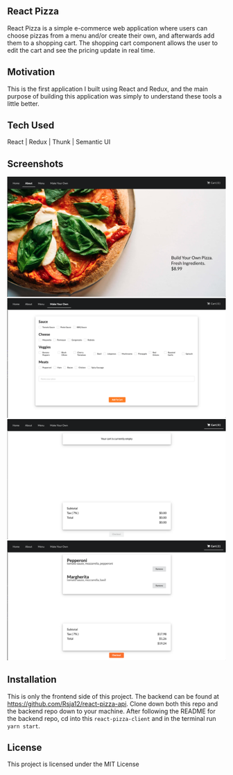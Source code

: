 **React Pizza**
---------
React Pizza is a simple e-commerce web application where users can choose pizzas from a menu and/or create their own, and afterwards add them to a shopping cart. The shopping cart component allows the user to edit the cart and see the pricing update in real time.

**Motivation**
---------
This is the first application I built using React and Redux, and the main purpose of building this application was simply to understand these tools a little better.

**Tech Used**
---------
React | Redux | Thunk | Semantic UI

**Screenshots**
--------
![](/images/About.png)
![](/images/MakeYourOwn.png)
![](/images/EmptyCart.png)
![](/images/Cart.png)

**Installation**
---------
This is only the frontend side of this project. The backend can be found at https://github.com/Rsja12/react-pizza-api. Clone down both this repo and the backend repo down to your machine. After following the README for the backend repo, cd into this `react-pizza-client` and in the terminal run `yarn start`.

**License**
---------
This project is licensed under the MIT License